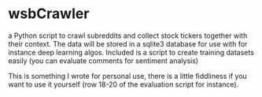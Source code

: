 # wsbCrawler
a Python script to crawl subreddits and collect stock tickers together with their context.
The data will be stored in a sqlite3 database for use with for instance deep learning algos.
Included is a script to create training datasets easily (you can evaluate comments for 
sentiment analysis)

This is something I wrote for personal use, there is a little fiddliness if you want to use
it yourself (row 18-20 of the evaluation script for instance).
